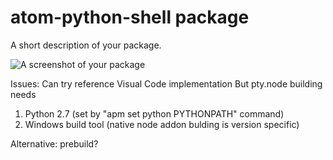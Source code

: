# atom-python-shell package

A short description of your package.

![A screenshot of your package](https://f.cloud.github.com/assets/69169/2290250/c35d867a-a017-11e3-86be-cd7c5bf3ff9b.gif)


Issues:
Can try reference Visual Code implementation
But pty.node building needs
1. Python 2.7 (set by "apm set python PYTHONPATH" command)
2. Windows build tool
(native node addon bulding is version specific)

Alternative: prebuild?